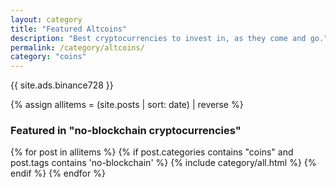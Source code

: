 ```yaml
---
layout: category
title: "Featured Altcoins"
description: "Best cryptocurrencies to invest in, as they come and go."
permalink: /category/altcoins/
category: "coins"
---
```


{{ site.ads.binance728 }}

{% assign allitems = (site.posts | sort: date) | reverse %}

<h3 class="cat-post clear"><strong>Featured in "no-blockchain cryptocurrencies"</strong></h3>

{% for post in allitems  %}
{% if post.categories contains "coins" and post.tags contains 'no-blockchain' %}
{% include category/all.html %}
{% endif %}
{% endfor %}
